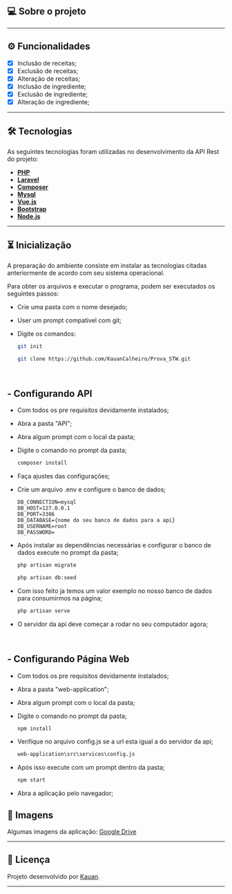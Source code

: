 ## 💻 Sobre o projeto

---

## ⚙️ Funcionalidades

- [x] Inclusão de receitas;
- [x] Exclusão de receitas;
- [x] Alteração de receitas;
- [x] Inclusão de ingrediente;
- [x] Exclusão de ingrediente;
- [x] Alteração de ingrediente;

---

## 🛠 Tecnologias

As seguintes tecnologias foram utilizadas no desenvolvimento da API Rest do projeto:

- **[PHP](https://www.php.net)**
- **[Laravel](https://laravel.com)**
- **[Composer](https://getcomposer.org)**
- **[Mysql](https://www.mysql.com)**
- **[Vue.js](https://vuejs.org)**
- **[Bootstrap](https://getbootstrap.com)**
- **[Node.js](https://nodejs.org/en)**

---

## ⏳ Inicialização

A preparação do ambiente consiste em instalar as tecnologias citadas anteriormente de acordo com seu sistema operacional.

Para obter os arquivos e executar o programa, podem ser executados os seguintes passos:
<br/>
- Crie uma pasta com o nome desejado;

- User um prompt compativel com git;

- Digite os comandos:

    ```bash
    git init

    git clone https://github.com/KauanCalheiro/Prova_STW.git
    ```

<br/>

## - Configurando API

- Com todos os pre requisitos devidamente instalados;

- Abra a pasta "API";

- Abra algum prompt com o local da pasta;

- Digite o comando no prompt da pasta;

    ```bash
    composer install
    ```

- Faça ajustes das configurações;
- Crie um arquivo .env e configure o banco de dados;

      DB_CONNECTION=mysql
      DB_HOST=127.0.0.1
      DB_PORT=3306
      DB_DATABASE={nome do seu banco de dados para a api}
      DB_USERNAME=root
      DB_PASSWORD=

- Após instalar as dependências necessárias e configurar o banco de dados execute no prompt da pasta;

    ```bash
    php artisan migrate
    
    php artisan db:seed
    ```

- Com isso feito ja temos um valor exemplo no nosso banco de dados para consumirmos na página;

    ```bash
    php artisan serve
    ```

- O servidor da api deve começar a rodar no seu computador agora;

<br/>

## - Configurando Página Web

- Com todos os pre requisitos devidamente instalados;

- Abra a pasta "web-application";

- Abra algum prompt com o local da pasta;

- Digite o comando no prompt da pasta;

    ```bash
    npm install
    ```

- Verifique no arquivo config.js se a url esta igual a do servidor da api;

    ```bash
    web-application\src\services\config.js
    ```

- Após isso execute com um prompt dentro da pasta;

    ```bash
    npm start
    ```
    
- Abra a aplicação pelo navegador;

## 🎨 Imagens

Algumas imagens da aplicação: <a href="https://drive.google.com/drive/folders/1JYL6MQ36Z93as9prPcrGqQxeVepB60c7?usp=drive_link">Google Drive</a>

---

## 📝 Licença

Projeto desenvolvido por [Kauan](https://kauancalheiro.github.io/Curriculo/index.html).

---
